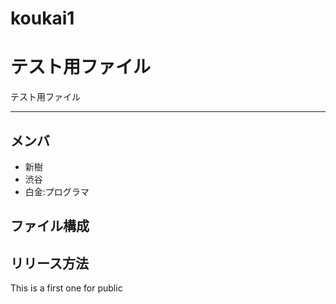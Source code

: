 # koukai1
# テスト用ファイル
テスト用ファイル

---

## メンバ
* 新樹
* 渋谷
* 白金:プログラマ

## ファイル構成

## リリース方法



This is a first one for public 
